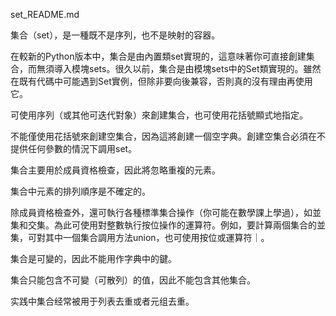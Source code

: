 set_README.md

集合（set），是一種既不是序列，也不是映射的容器。

在較新的Python版本中，集合是由內置類set實現的，這意味著你可直接創建集合，而無須導入模塊sets。很久以前，集合是由模塊sets中的Set類實現的。雖然在既有代碼中可能遇到Set實例，但除非要向後兼容，否則真的沒有理由再使用它。

可使用序列（或其他可迭代對象）來創建集合，也可使用花括號顯式地指定。

不能僅使用花括號來創建空集合，因為這將創建一個空字典。創建空集合必須在不提供任何參數的情況下調用set。

集合主要用於成員資格檢查，因此將忽略重複的元素。

集合中元素的排列順序是不確定的。

除成員資格檢查外，還可執行各種標準集合操作（你可能在數學課上學過），如並集和交集。為此可使用對整數執行按位操作的運算符。例如，要計算兩個集合的並集，可對其中一個集合調用方法union，也可使用按位或運算符｜。

集合是可變的，因此不能用作字典中的鍵。

集合只能包含不可變（可散列）的值，因此不能包含其他集合。

实践中集合经常被用于列表去重或者元组去重。